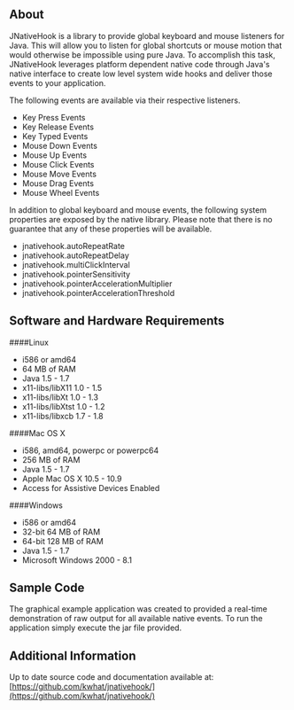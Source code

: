 ## About
JNativeHook is a library to provide global keyboard and mouse listeners for
Java.  This will allow you to listen for global shortcuts or mouse motion that
would otherwise be impossible using pure Java.  To accomplish this task,
JNativeHook leverages platform dependent native code through Java's native
interface to create low level system wide hooks and deliver those events to
your application.

The following events are available via their respective listeners.
* Key Press Events
* Key Release Events
* Key Typed Events
* Mouse Down Events
* Mouse Up Events
* Mouse Click Events
* Mouse Move Events
* Mouse Drag Events
* Mouse Wheel Events

In addition to global keyboard and mouse events, the following system
properties are exposed by the native library.  Please note that there is no
guarantee that any of these properties will be available.
* jnativehook.autoRepeatRate
* jnativehook.autoRepeatDelay
* jnativehook.multiClickInterval
* jnativehook.pointerSensitivity
* jnativehook.pointerAccelerationMultiplier
* jnativehook.pointerAccelerationThreshold

## Software and Hardware Requirements
####Linux
  * i586 or amd64
  * 64 MB of RAM
  * Java 1.5 - 1.7
  * x11-libs/libX11 1.0 - 1.5
  * x11-libs/libXt 1.0 - 1.3
  * x11-libs/libXtst 1.0 - 1.2
  * x11-libs/libxcb 1.7 - 1.8

####Mac OS X
  * i586, amd64, powerpc or powerpc64
  * 256 MB of RAM
  * Java 1.5 - 1.7
  * Apple Mac OS X 10.5 - 10.9
  * Access for Assistive Devices Enabled

####Windows
  * i586 or amd64
  * 32-bit 64 MB of RAM
  * 64-bit 128 MB of RAM
  * Java 1.5 - 1.7
  * Microsoft Windows 2000 - 8.1

## Sample Code
The graphical example application was created to provided a real-time
demonstration of raw output for all available native events.  To run the
application simply execute the jar file provided.

## Additional Information
Up to date source code and documentation available at:
[https://github.com/kwhat/jnativehook/](https://github.com/kwhat/jnativehook/)
